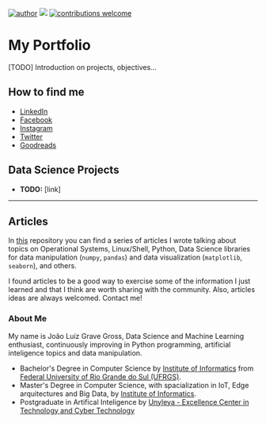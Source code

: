 [![author](https://img.shields.io/badge/jlggross-linkedin-blue.svg)](https://www.linkedin.com/in/jlggross/) [![](https://img.shields.io/badge/python-3.7%2B-brightgreen.svg)](https://www.python.org/downloads/) [![contributions welcome](https://img.shields.io/badge/contributions-welcome-yellow.svg)](https://github.com/jlggross/)

# My Portfolio

[TODO] Introduction on projects, objectives...

## How to find me
* [LinkedIn](https://www.linkedin.com/in/jlggross/)
* [Facebook](https://www.facebook.com/jlggross10)
* [Instagram](https://www.instagram.com/jlggross/)
* [Twitter](https://twitter.com/jlggross)
* [Goodreads](https://www.goodreads.com/user/show/33752957-jo-o-gross)

## Data Science Projects

* **TODO:** [link]

---

## Articles
In [this](https://github.com/jlggross/articles) repository you can find a series of articles I wrote talking about topics on Operational Systems, Linux/Shell, Python, Data Science libraries for data manipulation (```numpy```, ```pandas```) and data visualization (```matplotlib```, ```seaborn```), and others.

I found articles to be a good way to exercise some of the information I just learned and that I think are worth sharing with the community. Also, articles ideas are always welcomed. Contact me!

### About Me

My name is João Luiz Grave Gross, Data Science and Machine Learning enthusiast, continuously improving in Python programming, artificial inteligence topics and data manipulation. 

* Bachelor's Degree in Computer Science by [Institute of Informatics](https://www.inf.ufrgs.br/site/) from [Federal University of Rio Grande do Sul (UFRGS)](http://www.ufrgs.br/ufrgs/inicial).
* Master's Degree in Computer Science, with spacialization in IoT, Edge arquitectures and Big Data, by [Institute of Informatics](https://www.inf.ufrgs.br/site/).
* Postgraduate in Artifical Inteligence by [Unyleya - Excellence Center in Technology and Cyber Technology](https://cetec.unyleya.edu.br/)
